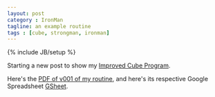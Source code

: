 ```yaml
---
layout: post
category : IronMan
tagline: an example routine
tags : [cube, strongman, ironman]
---
```

{% include JB/setup %}

Starting a new post to show my [Improved Cube Program](http://blackironbeast.com/cube/calculator).

Here's the [PDF of v001 of my routine](https://www.dropbox.com/s/2b8oj2bou09gsjn/CubeRoutine-blackironbeast_v001.pdf),
and here's its respective Google Spreadsheet [GSheet](https://docs.google.com/spreadsheets/d/18pxLweCvoKBBausp4Ztsfqnpn_wufUMZcffWVvgE0go/edit?usp=sharing).
